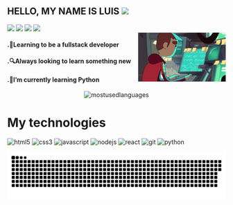 ## HELLO, MY NAME IS LUIS <img src="https://media.giphy.com/media/hvRJCLFzcasrR4ia7z/giphy.gif" width="35px">
 
<div> 
  <a href="https://youtube.com/channel/UCvBfaLT8sVCDuEGSO7p_xew" target="_blank"><img src="https://img.shields.io/badge/-Youtube-2b3c42?style=for-the-badge&logo=youtube&logoColor=white" target="_blank"></a>
  <a href="https://www.instagram.com/luis_geremias/" target="_blank"><img src="https://img.shields.io/badge/-Instagram-2b3c42?style=for-the-badge&logo=instagram&logoColor=white" target="_blank"></a>
  <a href = "mailto:luisbiquelgeremias@gmail.com"><img src="https://img.shields.io/badge/-Gmail-2b3c42?style=for-the-badge&logo=gmail&logoColor=white" target="_blank"></a>
  <a href="https://www.linkedin.com/in/luis-geremias" target="_blank"><img src="https://img.shields.io/badge/-LinkedIn-2b3c42?style=for-the-badge&logo=linkedin&logoColor=white" target="_blank"></a> 
</div>

<img align="right" width="40%" src="https://raw.githubusercontent.com/luisjeremias/luisjeremias/master/gif.gif" alt="Coder"/>

#### .🏴Learning to be a fullstack developer
#### .🔍Always looking to learn something new
#### .🐍I’m currently learning Python

<p align="center">
   <img height="180em"  src="https://github-readme-stats.vercel.app/api/top-langs/?username=luisjeremias&layout=compact&hide=html&theme=dark&hide_border=true" alt="mostusedlanguages" />
</p>
    
# My technologies

<p align="left" style="min-width: 300px">
  <img src="https://www.flaticon.com/svg/static/icons/svg/1216/1216733.svg" alt="html5" width="40" height="40"/>
  <img src="https://cdn4.iconfinder.com/data/icons/social-media-logos-6/512/121-css3-512.png" alt="css3" width="40" height="40"/> 
  <img src="https://cdn.worldvectorlogo.com/logos/logo-javascript.svg" alt="javascript" width="40" height="40"/>
  <img src="https://cdn.worldvectorlogo.com/logos/nodejs-1.svg" alt="nodejs" width="40" height="40"/>
  <img src="https://cdn.worldvectorlogo.com/logos/react-1.svg" alt="react" width="40" height="40"/>
  <img src="https://www.vectorlogo.zone/logos/git-scm/git-scm-icon.svg" alt="git" width="40" height="40"/>
  <img src="https://cdn.worldvectorlogo.com/logos/python-5.svg" alt="python" width="40" height="40" /> </p>

![Snake animation](https://github.com/luisjeremias/luisjeremias/blob/output/github-contribution-grid-snake.svg)
 
